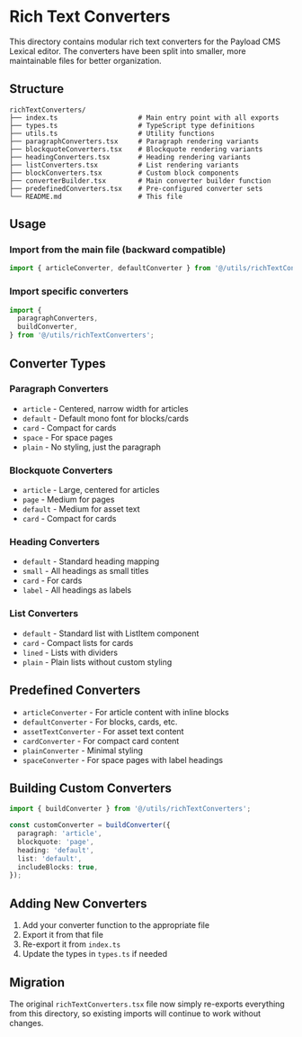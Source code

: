 # Rich Text Converters

This directory contains modular rich text converters for the Payload CMS Lexical editor. The converters have been split into smaller, more maintainable files for better organization.

## Structure

```
richTextConverters/
├── index.ts                    # Main entry point with all exports
├── types.ts                    # TypeScript type definitions
├── utils.ts                    # Utility functions
├── paragraphConverters.tsx     # Paragraph rendering variants
├── blockquoteConverters.tsx    # Blockquote rendering variants
├── headingConverters.tsx       # Heading rendering variants
├── listConverters.tsx          # List rendering variants
├── blockConverters.tsx         # Custom block components
├── converterBuilder.tsx        # Main converter builder function
├── predefinedConverters.tsx    # Pre-configured converter sets
└── README.md                   # This file
```

## Usage

### Import from the main file (backward compatible)

```typescript
import { articleConverter, defaultConverter } from '@/utils/richTextConverters';
```

### Import specific converters

```typescript
import {
  paragraphConverters,
  buildConverter,
} from '@/utils/richTextConverters';
```

## Converter Types

### Paragraph Converters

- `article` - Centered, narrow width for articles
- `default` - Default mono font for blocks/cards
- `card` - Compact for cards
- `space` - For space pages
- `plain` - No styling, just the paragraph

### Blockquote Converters

- `article` - Large, centered for articles
- `page` - Medium for pages
- `default` - Medium for asset text
- `card` - Compact for cards

### Heading Converters

- `default` - Standard heading mapping
- `small` - All headings as small titles
- `card` - For cards
- `label` - All headings as labels

### List Converters

- `default` - Standard list with ListItem component
- `card` - Compact lists for cards
- `lined` - Lists with dividers
- `plain` - Plain lists without custom styling

## Predefined Converters

- `articleConverter` - For article content with inline blocks
- `defaultConverter` - For blocks, cards, etc.
- `assetTextConverter` - For asset text content
- `cardConverter` - For compact card content
- `plainConverter` - Minimal styling
- `spaceConverter` - For space pages with label headings

## Building Custom Converters

```typescript
import { buildConverter } from '@/utils/richTextConverters';

const customConverter = buildConverter({
  paragraph: 'article',
  blockquote: 'page',
  heading: 'default',
  list: 'default',
  includeBlocks: true,
});
```

## Adding New Converters

1. Add your converter function to the appropriate file
2. Export it from that file
3. Re-export it from `index.ts`
4. Update the types in `types.ts` if needed

## Migration

The original `richTextConverters.tsx` file now simply re-exports everything from this directory, so existing imports will continue to work without changes.
